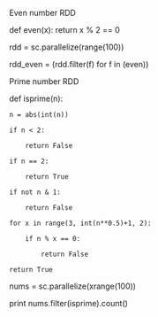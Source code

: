 Even number RDD

def even(x): return x % 2 == 0
	
rdd = sc.parallelize(range(100))

rdd_even = (rdd.filter(f) for f in (even))


Prime number RDD

def isprime(n):

    n = abs(int(n))
    
    if n < 2:
    
        return False
        
    if n == 2:
    
        return True
        
    if not n & 1:
    
        return False
        
    for x in range(3, int(n**0.5)+1, 2):
    
        if n % x == 0:
        
            return False
            
    return True

nums = sc.parallelize(xrange(100))

print nums.filter(isprime).count()


